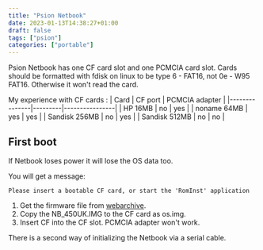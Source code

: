 ```yaml
---
title: "Psion Netbook"
date: 2023-01-13T14:38:27+01:00
draft: false
tags: ["psion"]
categories: ["portable"]
---
```


Psion Netbook has one CF card slot and one PCMCIA card slot.
Cards should be formatted with fdisk on linux to be type 6 - FAT16, not 0e - W95 FAT16. Otherwise it won't read the card.

My experience with CF cards :
| Card          | CF port | PCMCIA adapter |
|---------------|---------|----------------|
| HP 16MB       | no      | yes            |
| noname 64MB   | yes     | yes            |
| Sandisk 256MB | no      | yes            |
| Sandisk 512MB | no      | no             |

## First boot

If Netbook loses power it will lose the OS data too.

You will get a message:
```
Please insert a bootable CF card, or start the 'RomInst' application
```

1. Get the firmware file from [webarchive](https://web.archive.org/web/20071012061831/http://www.psionteklogix.com/teknet/pdk/netbook-pdk/downloads.htm).
2. Copy the NB_450UK.IMG to the CF card as os.img.
3. Insert CF into the CF slot. PCMCIA adapter won't work.

There is a second way of initializing the Netbook via a serial cable.

